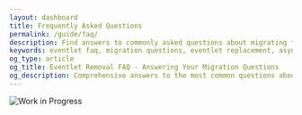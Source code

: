 ```yaml
---
layout: dashboard
title: Frequently Asked Questions
permalink: /guide/faq/
description: Find answers to commonly asked questions about migrating from Eventlet, including technical challenges, performance considerations, and practical solutions for specific use cases.
keywords: eventlet faq, migration questions, eventlet replacement, asyncio vs eventlet, threading vs eventlet, eventlet migration problems, transition challenges
og_type: article
og_title: Eventlet Removal FAQ - Answering Your Migration Questions
og_description: Comprehensive answers to the most common questions about migrating away from Eventlet to modern asynchronous alternatives.
---
```


<div class="work-in-progress">
  <div class="wip-image">
    <img src="{{ site.baseurl }}/images/wip2.svg" alt="Work in Progress" class="wip-svg" />
  </div>
</div>

